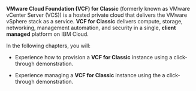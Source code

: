 **VMware Cloud Foundation (VCF) for Classic** (formerly known as VMware vCenter Server (VCS)) is a hosted private cloud that delivers the VMware vSphere stack as a service. **VCF for Classic** delivers compute, storage, networking, management
automation, and security in a single, **client managed** platform on IBM Cloud. 

In the following chapters, you will:

- Experience how to provision a **VCF for Classic** instance using a click-through demonstration.

- Experience managing a **VCF for Classic** instance using the a click-through demonstration.

